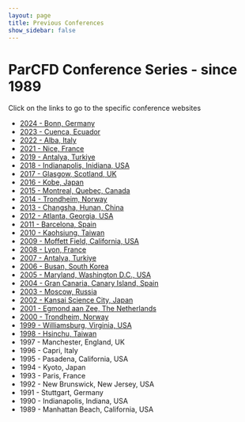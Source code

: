 ```yaml
---
layout: page
title: Previous Conferences
show_sidebar: false
---
```


# ParCFD Conference Series - since 1989

Click on the links to go to the specific conference websites

* [2024 - Bonn, Germany](https://www.parcfd2024.org/)
* [2023 - Cuenca, Ecuador](https://www.parcfd2023.org/)
* [2022 - Alba, Italy](https://www.parcfd2022.org/)
* [2021 - Nice, France](https://parcfd2020.sciencesconf.org/)
* [2019 - Antalya, Turkiye](http://www.parcfd.org/2019)
* [2018 - Indianapolis, Inidiana, USA](http://www.indiana.edu/~parcfd18/)
* [2017 - Glasgow, Scotland, UK](http://www.strath.ac.uk/engineering/parcfd2017/)
* [2016 - Kobe, Japan](http://www.conf.kit.ac.jp/parcfd2016/)
* [2015 - Montreal, Quebec, Canada](http://www.cfdlab.mcgill.ca/parcfd2015)
* [2014 - Trondheim, Norway](http://congress.cimne.com/cfd2014)
* [2013 - Changsha, Hunan, China](http://aca.hnu.cn/parcfd2013/)
* [2012 - Atlanta, Georgia, USA](http://ParCFD2012.jsums.edu)
* [2011 - Barcelona, Spain](http://parcfd2011.bsc.es)
* [2010 - Kaohsiung, Taiwan](http://www.parcfd2010.tw)
* [2009 - Moffett Field, California, USA](http://www.parcfd.org/2009/)
* [2008 - Lyon, France](https://cdcsp.univ-lyon1.fr/parcfd/)
* [2007 - Antalya, Turkiye](http://www.parcfd.org/2007/)
* [2006 - Busan, South Korea](http://www.parcfd2006.org)
* [2005 - Maryland, Washington D.C., USA](http://www.pcfd05.umd.edu/)
* [2004 - Gran Canaria, Canary Island, Spain](http://ceani.ulpgc.es/pcfd04/)
* [2003 - Moscow, Russia](http://www.imamod.ru/~pcfd03/)
* [2002 - Kansai Science City, Japan](http://www.fe.mech.kit.ac.jp/parcfd/)
* [2001 - Egmond aan Zee, The Netherlands](http://www.parcfd.org/2001/)
* [2000 - Trondheim, Norway](http://www.parcfd.org/2000/)
* [1999 - Williamsburg, Virginia, USA](http://www.parcfd.org/1999/)
* [1998 - Hsinchu, Taiwan](http://www.parcfd.org/1998/)
* 1997 - Manchester, England, UK
* 1996 - Capri, Italy
* 1995 - Pasadena, California, USA
* 1994 - Kyoto, Japan
* 1993 - Paris, France
* 1992 - New Brunswick, New Jersey, USA
* 1991 - Stuttgart, Germany
* 1990 - Indianapolis, Indiana, USA
* 1989 - Manhattan Beach, California, USA
